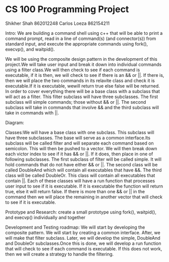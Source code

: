 # CS 100 Programming Project
Shikher Shah 862012248 
Carlos Loeza 862154211

Intro: We are building a command shell using c++ that will be able to print a command prompt, read in a line of command(s) (and connector(s)) from standard input, and execute the appropriate commands using fork(), execvp(), and waitpid().

We will be using the composite design pattern in the development of this project.We will take user input and break it down into individual commands using a filter class.We will then check to see if each command is executable, if it is then, we will check to see if there is an && or ||. If there is, then we will place the two commands in its relavite class and check it is executable.If it is executable, wewill return true else false will be returned. In order to cover everything there will be a base class with a subclass that will act as a filter. This filter subclass will have three subclasses. The first subclass will simple commands; those without && or ||. The second subclass will take in commands that involve && and the third subclass will take in commands with ||.  

Diagram: 

Classes:We will have a base class with one subclass. This subclass will have three subclasses. The base will serve as a common interface.Its subclass will be called filter and will separate each command based on semicolon. This will then be pushed to a vector. We will then break down each victor index to see if it has && or ||. If it does, then place in one of following subclasses. The first subclass of filter will be called simple. It will hold commands that do not have either && or ||. The second class will be called DoubleAnd which will contain all executables that have &&. The third class will be called DoubleOr. This class will contain all executables that contain ||. Each of these classes will have a run function that processes user input to see if it is executable. If it is executable the function will return true, else it will return false. If there is more than one && or || in the command then we will place the remaining in another vector that will check to see if it is executable.   

Prototype and Research: create a small prototype using fork(), waitpid(), and execvp() individually and together

Development and Testing roadmap: We will start by developing the composite pattern. We will start by creating a common interface. After, we will make that filter subclass. Later, we will develop the simple, DoubleAnd and DoubleOr subclasses.Once this is done, we will develop a run function that will check to see if each command is executable. If this does not work, then we will create a strategy to handle the filtering. 
